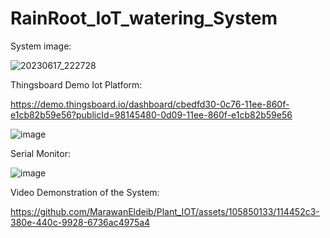 # RainRoot_IoT_watering_System

System image:

![20230617_222728](https://github.com/MarawanEldeib/Plant_IOT/assets/105850133/454be81f-dae7-4db0-99b1-b35705243af3)

Thingsboard Demo Iot Platform:

https://demo.thingsboard.io/dashboard/cbedfd30-0c76-11ee-860f-e1cb82b59e56?publicId=98145480-0d09-11ee-860f-e1cb82b59e56

![image](https://github.com/MarawanEldeib/Plant_IOT/assets/105850133/35942258-2736-4add-aebe-acaf031d4f64)


Serial Monitor:

![image](https://github.com/MarawanEldeib/Plant_IOT/assets/105850133/d96a45fc-7e65-47ef-8667-3223329039f4)

Video Demonstration of the System:


https://github.com/MarawanEldeib/Plant_IOT/assets/105850133/114452c3-380e-440c-9928-6736ac4975a4

